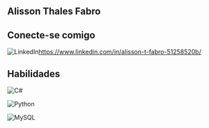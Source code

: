 ## Alisson Thales Fabro

## Conecte-se comigo 
![LinkedIn](https://img.shields.io/badge/LinkedIn-000?style=for-the-badge&logo=linkedin&logoColor=0E76A8)https://www.linkedin.com/in/alisson-t-fabro-51258520b/

## Habilidades
![C#](https://img.shields.io/badge/C%23-000?style=for-the-badge&logo=c-sharp&logoColor=823085)

![Python](https://img.shields.io/badge/Python-000?style=for-the-badge&logo=python)

![MySQL](https://img.shields.io/badge/MySQL-000?style=for-the-badge&logo=mysql&logoColor=005C84)

